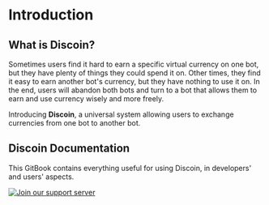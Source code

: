 # Introduction

## What is Discoin?

Sometimes users find it hard to earn a specific virtual currency on one bot, but they have plenty of things they could spend it on. Other times, they find it easy to earn another bot's currency, but they have nothing to use it on. In the end, users will abandon both bots and turn to a bot that allows them to earn and use currency wisely and more freely.

Introducing **Discoin**, a universal system allowing users to exchange currencies from one bot to another bot.

## Discoin Documentation

This GitBook contains everything useful for using Discoin, in developers' and users' aspects.

[![Join our support server](https://discordapp.com/api/guilds/347859709711089674/widget.png?style=banner3)](https://discord.gg/NExXSDH)
